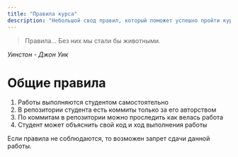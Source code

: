 ```yaml
---
title: "Правила курса"
description: "Небольшой свод правил, который поможет успешно пройти курс."
---
```


> Правила... Без них мы стали бы животными.

_Уинстон - Джон Уик_

# Общие правила

1. Работы выполняются студентом самостоятельно
1. В репозитории студента есть коммиты только за его авторством
1. По коммитам в репозитории можно проследить как велась работа
1. Студент может объяснить свой код и ход выполнения работы

Если правила не соблюдаются, то возможен запрет сдачи данной работы.
